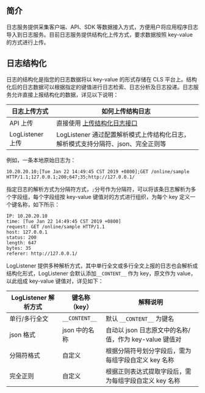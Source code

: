 ## 简介

日志服务提供采集客户端、API、SDK 等数据接入方式，方便用户将应用程序日志导入到日志服务。目前日志服务提供结构化上传方式，要求数据按照 key-value 的方式进行上传。

## 日志结构化

日志的结构化是指您的日志数据将以 key-value 的形式存储在 CLS 平台上。结构化后的日志数据可以根据指定的键值进行日志检索、日志分析及日志投递。日志服务允许直接上报结构化的数据，详见以下说明：

| 日志上传方式     | 如何上传结构日志                                             |
| ---------------- | ------------------------------------------------------------ |
| API 上传         | 直接使用 [上传结构化日志接口](https://cloud.tencent.com/document/product/614/16873) |
| LogListener 上传 | LogListener 通过配置解析模式上传结构化日志，解析模式支持分隔符、json、完全正则等 |

例如，一条本地原始日志为：

```
10.20.20.10;[Tue Jan 22 14:49:45 CST 2019 +0800];GET /online/sample HTTP/1.1;127.0.0.1;200;647;35;http://127.0.0.1/
```

指定日志的解析方式为分隔符方式，`;`分号作为分隔符，可以将该条日志解析为多个字段组，每个字段组按 key-value 键值对的方式进行组织，为每个 key 定义一个键名称，如下所示：

```shell
IP: 10.20.20.10
time: [Tue Jan 22 14:49:45 CST 2019 +0800]
request: GET /online/sample HTTP/1.1
host: 127.0.0.1
status: 200
length: 647
bytes: 35
referer: http://127.0.0.1/
```

LogListener 提供多种解析方式，其中单行全文或多行全文上报的日志也会解析成结构化形式，LogListener 会默认添加`__CONTENT__` 作为 key，原文作为 value，以此组成 key-value 键值对，详见如下：

| LogListener 解析方式 | 键名称（key） | 解释说明                                              |
| -------------------- | ------------- | ----------------------------------------------------- |
| 单行/多行全文        | `__CONTENT__`  | 默认 `__CONTENT__` 为键名                              |
| json 格式            | json 中的名称 | 自动以 json 日志原文中的名称/值，作为 key-value 键值对  |
| 分隔符格式           | 自定义        | 根据分隔符号划分字段后，需为每组字段自定义 key 名称   |
| 完全正则             | 自定义        | 根据正则表达式提取字段后，需为每组字段自定义 key 名称 |
